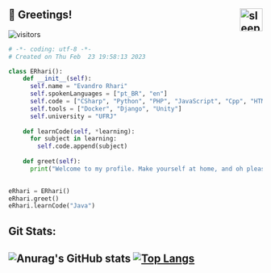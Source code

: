 <h2>👋 Greetings! <img src="https://cdn160.picsart.com/upscale-278626435004211.png" alt="sleeping sakamoto" height="45px" align="right"></h2>

![visitors](https://visitor-badge.laobi.icu/badge?page_id=E-rhari)
```python
# -*- coding: utf-8 -*-
# Created on Thu Feb  23 19:58:13 2023

class ERhari():
    def __init__(self):
      self.name = "Evandro Rhari"
      self.spokenLanguages = ["pt_BR", "en"]
      self.code = ["CSharp", "Python", "PHP", "JavaScript", "Cpp", "HTML", "CSS", "SQL"]
      self.tools = ["Docker", "Django", "Unity"]
      self.university = "UFRJ"
      
    def learnCode(self, *learning):
      for subject in learning:
        self.code.append(subject)
      
    def greet(self):
      print("Welcome to my profile. Make yourself at home, and oh please excuse the mess.") 
      

eRhari = ERhari()
eRhari.greet()
eRhari.learnCode("Java")
```
<h2>Git Stats:<h2>

![Anurag's GitHub stats](https://github-readme-stats.vercel.app/api?username=E-rhari&show_icons=true&theme=dark)
[![Top Langs](https://github-readme-stats.vercel.app/api/top-langs/?username=E-rhari&layout=compact&theme=dark)](https://github.com/anuraghazra/github-readme-stats)
